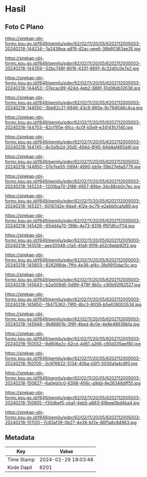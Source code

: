 # Hasil

## Foto C Plano

https://sirekap-obj-formc.kpu.go.id/f649/pemilu/pdpr/62/02/11/20/05/6202112005003-20240218-144234--1a2438ea-a819-42ac-aee6-36b60363ae35.jpg

https://sirekap-obj-formc.kpu.go.id/f649/pemilu/pdpr/62/02/11/20/05/6202112005003-20240218-144359--52bc748f-8016-4331-8891-4c32d0c0e7e2.jpg

https://sirekap-obj-formc.kpu.go.id/f649/pemilu/pdpr/62/02/11/20/05/6202112005003-20240218-144453--07ecac89-424d-4eb2-888f-10d36db12638.jpg

https://sirekap-obj-formc.kpu.go.id/f649/pemilu/pdpr/62/02/11/20/05/6202112005003-20240218-144550--3bb62c21-6946-43c9-860e-9c794046c4ca.jpg

https://sirekap-obj-formc.kpu.go.id/f649/pemilu/pdpr/62/02/11/20/05/6202112005003-20240218-144703--62cf1f0e-6fcc-4c0f-b5e9-e34141fcf140.jpg

https://sirekap-obj-formc.kpu.go.id/f649/pemilu/pdpr/62/02/11/20/05/6202112005003-20240218-144745--4c0a1b2d-35d5-494d-8f45-64d4af465d4f.jpg

https://sirekap-obj-formc.kpu.go.id/f649/pemilu/pdpr/62/02/11/20/05/6202112005003-20240218-144950--07e7ee55-0994-4990-bb1e-59b27e6a5779.jpg

https://sirekap-obj-formc.kpu.go.id/f649/pemilu/pdpr/62/02/11/20/05/6202112005003-20240218-145224--1200ba70-2f86-4957-89be-34c88cb0c7ec.jpg

https://sirekap-obj-formc.kpu.go.id/f649/pemilu/pdpr/62/02/11/20/05/6202112005003-20240218-145321--50167d2e-9da4-412e-bc79-e2ebb0cafa89.jpg

https://sirekap-obj-formc.kpu.go.id/f649/pemilu/pdpr/62/02/11/20/05/6202112005003-20240218-145426--65dd4a70-198b-4e73-9318-ff97dfccf114.jpg

https://sirekap-obj-formc.kpu.go.id/f649/pemilu/pdpr/62/02/11/20/05/6202112005003-20240218-145518--aee30048-cfa5-4fa9-91f9-a52c6ebb92f2.jpg

https://sirekap-obj-formc.kpu.go.id/f649/pemilu/pdpr/62/02/11/20/05/6202112005003-20240218-145603--626266de-7ffd-4e36-af4c-3fe9910dac5c.jpg

https://sirekap-obj-formc.kpu.go.id/f649/pemilu/pdpr/62/02/11/20/05/6202112005003-20240218-145643--b2a009d5-0d99-479f-9b5c-c90b92f62527.jpg

https://sirekap-obj-formc.kpu.go.id/f649/pemilu/pdpr/62/02/11/20/05/6202112005003-20240218-145850--19475362-79f0-4bc3-8039-b5e638003534.jpg

https://sirekap-obj-formc.kpu.go.id/f649/pemilu/pdpr/62/02/11/20/05/6202112005003-20240218-145948--9b86801b-3f6f-4bed-8c0e-4e8e48639bfa.jpg

https://sirekap-obj-formc.kpu.go.id/f649/pemilu/pdpr/62/02/11/20/05/6202112005003-20240218-150552--8d906e2c-62cd-4d61-a266-c90d335eef80.jpg

https://sirekap-obj-formc.kpu.go.id/f649/pemilu/pdpr/62/02/11/20/05/6202112005003-20240218-150705--3c976622-5134-40ba-b5f1-5030a1a4c6f0.jpg

https://sirekap-obj-formc.kpu.go.id/f649/pemilu/pdpr/62/02/11/20/05/6202112005003-20240218-150827--6a0eb0c0-6398-406c-a9dd-8e26348dff55.jpg

https://sirekap-obj-formc.kpu.go.id/f649/pemilu/pdpr/62/02/11/20/05/6202112005003-20240218-150905--f30dbef5-cba1-4eb5-a883-69bee0bd4ba4.jpg

https://sirekap-obj-formc.kpu.go.id/f649/pemilu/pdpr/62/02/11/20/05/6202112005003-20240218-151120--7c83af39-0b27-4e38-bf2e-86f1a8c84983.jpg


## Metadata

| Key        | Value               |
| ---------- | ------------------- |
| Time Stamp | 2024-02-29 18:03:48 |
| Kode Dapil | 6201                |




